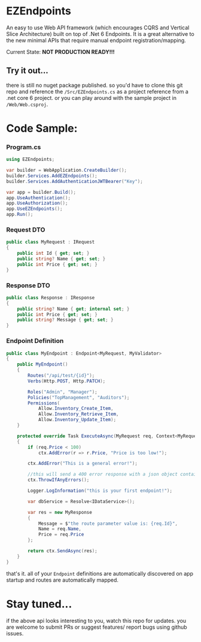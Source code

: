 # EZEndpoints

An easy to use Web API framework (which encourages CQRS and Vertical Slice Architecture) built on top of .Net 6 Endpoints. It is a great alternative to the new minimal APIs that require manual endpoint registration/mapping.


Current State: **NOT PRODUCTION READY!!!**


## Try it out...
there is still no nuget package published. so you'd have to clone this git repo and reference the `/Src/EZEndpoints.cs` as a project reference from a .net core 6 project. or you can play around with the sample project in `/Web/Web.csproj`.

# Code Sample:

### Program.cs
```csharp
using EZEndpoints;

var builder = WebApplication.CreateBuilder();
builder.Services.AddEZEndpoints();
builder.Services.AddAuthenticationJWTBearer("Key");

var app = builder.Build();
app.UseAuthentication();
app.UseAuthorization();
app.UseEZEndpoints();
app.Run();
```

### Request DTO
```csharp
public class MyRequest : IRequest
{
    public int Id { get; set; }
    public string? Name { get; set; }
    public int Price { get; set; }
}
```

### Response DTO
```csharp
public class Response : IResponse
{
    public string? Name { get; internal set; }
    public int Price { get; set; }
    public string? Message { get; set; }
}
```

### Endpoint Definition
```csharp
public class MyEndpoint : Endpoint<MyRequest, MyValidator>
{
    public MyEndpoint()
    {
        Routes("/api/test/{id}");
        Verbs(Http.POST, Http.PATCH);

        Roles("Admin", "Manager");
        Policies("TopManagement", "Auditors");
        Permissions(
            Allow.Inventory_Create_Item,
            Allow.Inventory_Retrieve_Item,
            Allow.Inventory_Update_Item);
    }

    protected override Task ExecuteAsync(MyRequest req, Context<MyRequest> ctx)
    {
        if (req.Price < 100)
            ctx.AddError(r => r.Price, "Price is too low!");

        ctx.AddError("This is a general error!");

        //this will send a 400 error response with a json object containing error details.
        ctx.ThrowIfAnyErrors();

        Logger.LogInformation("this is your first endpoint!");

        var dbService = Resolve<IDataService>();

        var res = new MyResponse
        {
            Message = $"the route parameter value is: {req.Id}",
            Name = req.Name,
            Price = req.Price
        };

        return ctx.SendAsync(res);
    }
}
```

that's it. all of your `Endpoint` definitions are automatically discovered on app startup and routes are automatically mapped.

# Stay tuned...

if the above api looks interesting to you, watch this repo for updates. you are welcome to submit PRs or suggest features/ report bugs using github issues.
